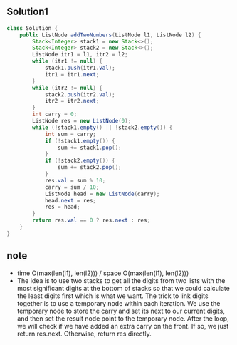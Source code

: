 ## Solution1
``` java
class Solution {
    public ListNode addTwoNumbers(ListNode l1, ListNode l2) {
        Stack<Integer> stack1 = new Stack<>();
        Stack<Integer> stack2 = new Stack<>();
        ListNode itr1 = l1, itr2 = l2;
        while (itr1 != null) {
            stack1.push(itr1.val);
            itr1 = itr1.next;
        }
        while (itr2 != null) {
            stack2.push(itr2.val);
            itr2 = itr2.next;
        }
        int carry = 0;
        ListNode res = new ListNode(0);
        while (!stack1.empty() || !stack2.empty()) {
            int sum = carry;
            if (!stack1.empty()) {
                sum += stack1.pop();
            }
            if (!stack2.empty()) {
                sum += stack2.pop();
            }
            res.val = sum % 10;
            carry = sum / 10;
            ListNode head = new ListNode(carry);
            head.next = res;
            res = head;
        } 
        return res.val == 0 ? res.next : res;
    }
}
```

## note
* time O(max(len(l1), len(l2))) / space O(max(len(l1), len(l2)))
* The idea is to use two stacks to get all the digits from two lists with the most significant digits at the bottom of stacks 
so that we could calculate the least digits first which is what we want. The trick to link digits together is to use a temporary
node within each iteration. We use the temporary node to store the carry and set its next to our current digits, and then set
the result node point to the temporary node. After the loop, we will check if we have added an extra carry on the front. If so, 
we just return res.next. Otherwise, return res directly.
